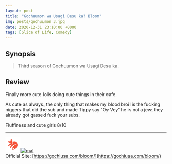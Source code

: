 ```yaml
---
layout: post
title: "Gochuumon wa Usagi Desu ka? Bloom"
img: posts/gochuumon_3.jpg 
date: 2020-12-31 23:10:00 +0000
tags: [Slice of Life, Comedy]
---
```


## Synopsis
>Third season of Gochuumon wa Usagi Desu ka.

## Review
Finally more cute lolis doing cute things in their cafe.

As cute as always, the only thing that makes my blood broil is the fucking niggers that did the sub and made Tippy say "Oy Vey" he is not a jew, they already got gassed fuck your subs.
   
Fluffiness and cute girls 8/10

---

[![kitsu](..\assets\img\kitsu.png)](https://kitsu.io/anime/gochuumon-wa-usagi-desu-ka-3)[![mal](..\assets\img\mal.ico)](https://myanimelist.net/anime/38337/Gochuumon_wa_Usagi_Desu_ka_Bloom)  
Official Site: [https://gochiusa.com/bloom/](https://gochiusa.com/bloom/)